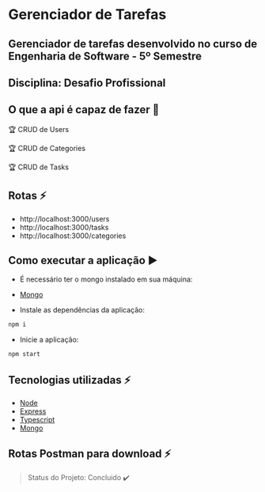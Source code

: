 # Gerenciador de Tarefas

## Gerenciador de tarefas desenvolvido no curso de Engenharia de Software - 5º Semestre
## Disciplina: Desafio Profissional

## O que a api é capaz de fazer :checkered_flag:

:trophy: CRUD de Users

:trophy: CRUD de Categories 

:trophy: CRUD de Tasks

## Rotas :zap:
- http://localhost:3000/users
- http://localhost:3000/tasks
- http://localhost:3000/categories

## Como executar a aplicação :arrow_forward:

- É necessário ter o mongo instalado em sua máquina:
- [Mongo](https://www.mongodb.com/try/download/community)

- Instale as dependências da aplicação:
```js
npm i
```

- Inicie a aplicação:
```js
npm start
```

## Tecnologias utilizadas :zap:
- [Node](https://nodejs.org/en)
- [Express](https://expressjs.com/pt-br/)
- [Typescript](https://www.typescriptlang.org/)
- [Mongo](https://www.mongodb.com/try/download/community)

## Rotas Postman para download :zap:


> Status do Projeto: Concluido :heavy_check_mark: